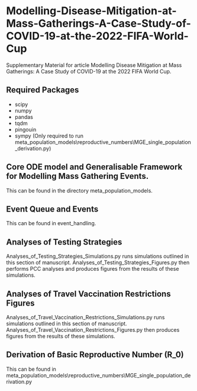 # Modelling-Disease-Mitigation-at-Mass-Gatherings-A-Case-Study-of-COVID-19-at-the-2022-FIFA-World-Cup

Supplementary Material for article Modelling Disease Mitigation at Mass Gatherings: A Case Study of COVID-19 at the 2022 FIFA World Cup.


## Required Packages
- scipy
- numpy
- pandas
- tqdm
- pingouin
- sympy (Only required to run meta_population_models\reproductive_numbers\MGE_single_population_derivation.py)


## Core ODE model and Generalisable Framework for Modelling Mass Gathering Events.
This can be found in the directory meta_population_models.

## Event Queue and Events
This can be found in event_handling.




## Analyses of Testing Strategies

Analyses_of_Testing_Strategies_Simulations.py runs simulations outlined in 
this section of manuscript. Analyses_of_Testing_Strategies_Figures.py then performs
PCC analyses and produces figures from the results of these simulations.

## Analyses of Travel Vaccination Restrictions Figures

Analyses_of_Travel_Vaccination_Restrictions_Simulations.py runs simulations outlined in 
this section of manuscript. Analyses_of_Travel_Vaccination_Restrictions_Figures.py
then produces figures from the results of these simulations.

## Derivation of Basic Reproductive Number (R_0)

This can be found in 
meta_population_models\reproductive_numbers\MGE_single_population_derivation.py


